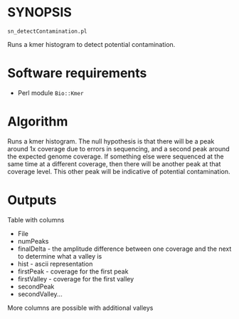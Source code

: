 # SYNOPSIS

`sn_detectContamination.pl`

Runs a kmer histogram to detect potential contamination.

# Software requirements

* Perl module `Bio::Kmer`

# Algorithm

Runs a kmer histogram. The null hypothesis is that there will be
a peak around 1x coverage due to errors in sequencing, and a
second peak around the expected genome coverage. If something
else were sequenced at the same time at a different coverage,
then there will be another peak at that coverage level.
This other peak will be indicative of potential contamination.

# Outputs

Table with columns

* File
* numPeaks
* finalDelta - the amplitude difference between one coverage and the next to determine what a valley is
* hist       - ascii representation
* firstPeak  - coverage for the first peak
* firstValley - coverage for the first valley
* secondPeak
* secondValley...

More columns are possible with additional valleys

